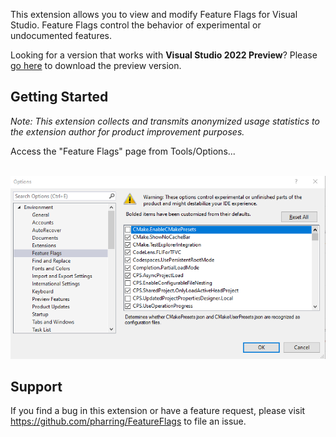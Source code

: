 This extension allows you to view and modify Feature Flags for Visual Studio. Feature Flags control the behavior of experimental or undocumented features.

Looking for a version that works with **Visual Studio 2022 Preview**? Please [go here](https://marketplace.visualstudio.com/items?itemName=PaulHarrington.FeatureFlagsPreview) to download the preview version.

## Getting Started
_Note: This extension collects and transmits anonymized usage statistics to the extension author for product improvement purposes._

Access the "Feature Flags" page from Tools/Options...

<br/>![Feature Flags](images/FeatureFlagsToolsOptions.png)

## Support
If you find a bug in this extension or have a feature request, please visit https://github.com/pharring/FeatureFlags to file an issue.
